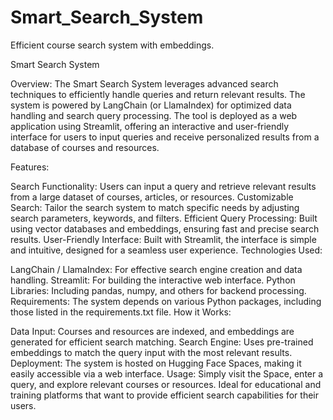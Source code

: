 # Smart_Search_System
Efficient course search system with embeddings.

Smart Search System

Overview: The Smart Search System leverages advanced search techniques to efficiently handle queries and return relevant results. The system is powered by LangChain (or LlamaIndex) for optimized data handling and search query processing. The tool is deployed as a web application using Streamlit, offering an interactive and user-friendly interface for users to input queries and receive personalized results from a database of courses and resources.

Features:

Search Functionality: Users can input a query and retrieve relevant results from a large dataset of courses, articles, or resources.
Customizable Search: Tailor the search system to match specific needs by adjusting search parameters, keywords, and filters.
Efficient Query Processing: Built using vector databases and embeddings, ensuring fast and precise search results.
User-Friendly Interface: Built with Streamlit, the interface is simple and intuitive, designed for a seamless user experience.
Technologies Used:

LangChain / LlamaIndex: For effective search engine creation and data handling.
Streamlit: For building the interactive web interface.
Python Libraries: Including pandas, numpy, and others for backend processing.
Requirements: The system depends on various Python packages, including those listed in the requirements.txt file.
How it Works:

Data Input: Courses and resources are indexed, and embeddings are generated for efficient search matching.
Search Engine: Uses pre-trained embeddings to match the query input with the most relevant results.
Deployment: The system is hosted on Hugging Face Spaces, making it easily accessible via a web interface.
Usage: Simply visit the Space, enter a query, and explore relevant courses or resources. Ideal for educational and training platforms that want to provide efficient search capabilities for their users.
